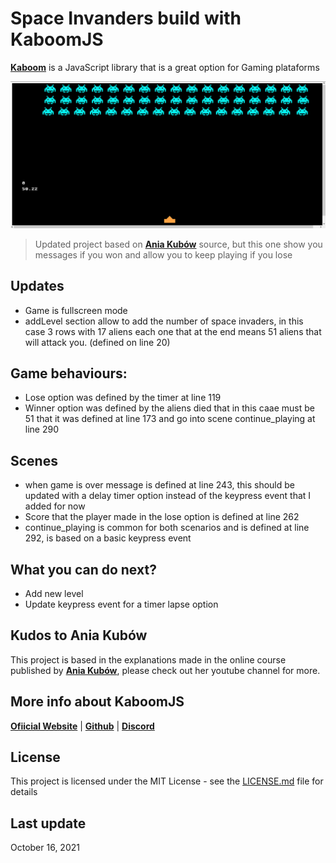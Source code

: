 # Space Invanders build with KaboomJS 

 **[Kaboom](https://kaboomjs.com/  "kaboom")** is a JavaScript library that is a great option for Gaming plataforms


![Screen](https://github.com/satrianivzla/kaboomjs-space-invanders/blob/main/screen.jpg)

> Updated project based on **[Ania Kubów](https://github.com/kubowania/space-invaders-kaboom.js "Ania Kubów Original Source")** source, but this one show you messages if you won and allow you to keep playing if you lose

## Updates
- Game is fullscreen mode
- addLevel section allow to add the number of space invaders, in this case 3 rows with 17 aliens each one that at the end means 51 aliens that will attack you. (defined on line 20)

## Game behaviours: 
- Lose option was defined by the timer at line 119
- Winner option was defined by the aliens died that in this caae must be 51 that it was defined at line 173 and go into scene continue_playing at line 290

## Scenes 
- when game is over message is defined at line 243, this should be updated with a delay timer option instead of the keypress event that I added for now
- Score that the player made in the lose option is defined at line 262
- continue_playing is common for both scenarios and is defined at line 292, is based on a basic keypress event

## What you can do next?
- Add new level
- Update keypress event for a timer lapse option

## Kudos to Ania Kubów
This project is based in the explanations made in the online course published by **[Ania Kubów](https://www.youtube.com/c/AniaKubów "Ania Kubów Youtube")**, please check out her youtube channel for more.

## More info about KaboomJS
 **[Ofiicial Website](https://kaboomjs.com/ "kaboom")** | 
**[Github](https://github.com/replit/kaboom "kaboom")** |
**[Discord](https://discord.gg/aQ6RuQm3TF "kaboom")**

## License
This project is licensed under the MIT License - see the [LICENSE.md](LICENSE.md) file for details

## Last update
October 16, 2021
